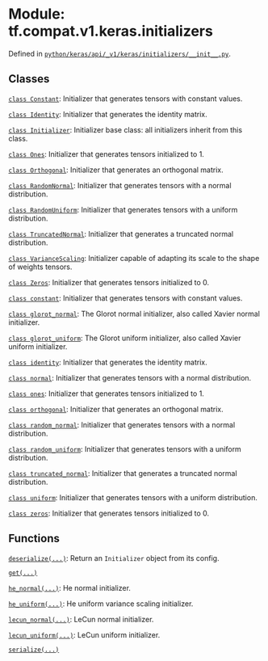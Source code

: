 <div itemscope itemtype="http://developers.google.com/ReferenceObject">
<meta itemprop="name" content="tf.compat.v1.keras.initializers" />
<meta itemprop="path" content="Stable" />
</div>

# Module: tf.compat.v1.keras.initializers





Defined in [`python/keras/api/_v1/keras/initializers/__init__.py`](/code/stable/tensorflow/python/keras/api/_v1/keras/initializers/__init__.py).

<!-- Placeholder for "Used in" -->


## Classes

[`class Constant`](../../../../tf/compat/v1/keras/initializers/Constant.md): Initializer that generates tensors with constant values.

[`class Identity`](../../../../tf/compat/v1/keras/initializers/Identity.md): Initializer that generates the identity matrix.

[`class Initializer`](../../../../tf/compat/v1/keras/initializers/Initializer.md): Initializer base class: all initializers inherit from this class.

[`class Ones`](../../../../tf/compat/v1/keras/initializers/Ones.md): Initializer that generates tensors initialized to 1.

[`class Orthogonal`](../../../../tf/compat/v1/keras/initializers/Orthogonal.md): Initializer that generates an orthogonal matrix.

[`class RandomNormal`](../../../../tf/compat/v1/keras/initializers/RandomNormal.md): Initializer that generates tensors with a normal distribution.

[`class RandomUniform`](../../../../tf/compat/v1/keras/initializers/RandomUniform.md): Initializer that generates tensors with a uniform distribution.

[`class TruncatedNormal`](../../../../tf/compat/v1/keras/initializers/TruncatedNormal.md): Initializer that generates a truncated normal distribution.

[`class VarianceScaling`](../../../../tf/compat/v1/keras/initializers/VarianceScaling.md): Initializer capable of adapting its scale to the shape of weights tensors.

[`class Zeros`](../../../../tf/compat/v1/keras/initializers/Zeros.md): Initializer that generates tensors initialized to 0.

[`class constant`](../../../../tf/compat/v1/keras/initializers/Constant.md): Initializer that generates tensors with constant values.

[`class glorot_normal`](../../../../tf/compat/v1/keras/initializers/glorot_normal.md): The Glorot normal initializer, also called Xavier normal initializer.

[`class glorot_uniform`](../../../../tf/compat/v1/keras/initializers/glorot_uniform.md): The Glorot uniform initializer, also called Xavier uniform initializer.

[`class identity`](../../../../tf/compat/v1/keras/initializers/Identity.md): Initializer that generates the identity matrix.

[`class normal`](../../../../tf/compat/v1/keras/initializers/RandomNormal.md): Initializer that generates tensors with a normal distribution.

[`class ones`](../../../../tf/compat/v1/keras/initializers/Ones.md): Initializer that generates tensors initialized to 1.

[`class orthogonal`](../../../../tf/compat/v1/keras/initializers/Orthogonal.md): Initializer that generates an orthogonal matrix.

[`class random_normal`](../../../../tf/compat/v1/keras/initializers/RandomNormal.md): Initializer that generates tensors with a normal distribution.

[`class random_uniform`](../../../../tf/compat/v1/keras/initializers/RandomUniform.md): Initializer that generates tensors with a uniform distribution.

[`class truncated_normal`](../../../../tf/compat/v1/keras/initializers/TruncatedNormal.md): Initializer that generates a truncated normal distribution.

[`class uniform`](../../../../tf/compat/v1/keras/initializers/RandomUniform.md): Initializer that generates tensors with a uniform distribution.

[`class zeros`](../../../../tf/compat/v1/keras/initializers/Zeros.md): Initializer that generates tensors initialized to 0.

## Functions

[`deserialize(...)`](../../../../tf/keras/initializers/deserialize.md): Return an `Initializer` object from its config.

[`get(...)`](../../../../tf/keras/initializers/get.md)

[`he_normal(...)`](../../../../tf/compat/v1/keras/initializers/he_normal.md): He normal initializer.

[`he_uniform(...)`](../../../../tf/compat/v1/keras/initializers/he_uniform.md): He uniform variance scaling initializer.

[`lecun_normal(...)`](../../../../tf/compat/v1/keras/initializers/lecun_normal.md): LeCun normal initializer.

[`lecun_uniform(...)`](../../../../tf/compat/v1/keras/initializers/lecun_uniform.md): LeCun uniform initializer.

[`serialize(...)`](../../../../tf/keras/initializers/serialize.md)

